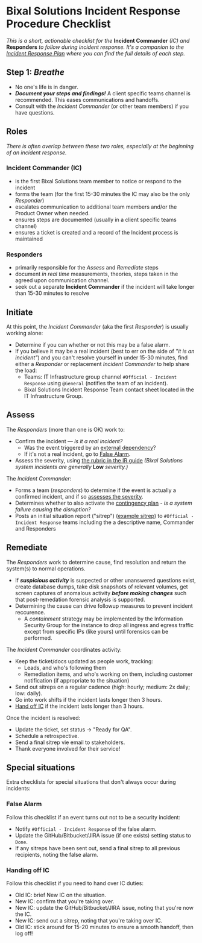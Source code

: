# Bixal Solutions Incident Response Procedure Checklist

*This is a short, actionable checklist for the* **Incident Commander** *(IC) and* **Responders** *to follow during incident response. It's a companion to the [Incident Response Plan](incident-response-plan.md) where you can find the full details of each step.*

## Step 1: *Breathe*

* No one's life is in danger.
* ***Document your steps and findings!*** A client specific teams channel is recommended. This eases communications and handoffs.
* Consult with the *Incident Commander* (or other team members) if you have questions.

## Roles

*There is often overlap between these two roles, especially at the beginning of an incident response.*

### Incident Commander (IC)

* is the first Bixal Solutions team member to notice or respond to the incident
* forms the team (for the first 15-30 minutes the IC may also be the only *Responder*)
* escalates communication to additional team members and/or the Product Owner when needed.
* ensures steps are documented (usually in a client specific teams channel)
* ensures a ticket is created and a record of the Incident process is maintained

### **Responders**

* primarily responsible for the *Assess* and *Remediate* steps
* document *in real time* measurements, theories, steps taken in the agreed upon communication channel.
* seek out a separate **Incident Commander** if the incident will take longer than 15-30 minutes to resolve

## Initiate

At this point, the *Incident Commander* (aka the first *Responder*) is usually working alone:

* Determine if you can whether or not this may be a false alarm.
* If you believe it may be a real incident (best to err on the side of *"it is an incident"*) and you can't resolve yourself in under 15-30 minutes, find either a *Responder* or replacement *Incident Commander* to help share the load:
  * Teams: IT Infrastructure group channel `#Official - Incident Response` using `@General` (notifies the team of an incident).
  * Bixal Solutions Incident Response Team contact sheet located in the IT Infrastructure Group.

## Assess

The *Responders* (more than one is OK) work to:

* Confirm the incident — *is it a real incident?*
  * Was the event triggered by an [external dependency](contingency-plan.md#external-dependencies)?
  * If it's not a real incident, go to [False Alarm](#false-alarm).
* Assess the severity, using [the rubric in the IR guide](incident-response-plan.md#incident-severities) *(Bixal Solutions system incidents are generally* **Low** *severity.)*

The *Incident Commander*:

* Forms a team (*responders*) to determine if the event is actually a confirmed incident, and if so [assesses the severity](incident-response-plan.md#incident-severities).
* Determines whether to also activate the [contingency plan](contingency-plan.md) - *is a system failure causing the disruption?*
* Posts an initial situation report ("sitrep") ([example sitrep](incident-response-plan.md#assess)) to `#Official - Incident Response` teams including the a descriptive name, Commander and Responders

## Remediate

The *Responders* work to determine cause, find resolution and return the system(s) to normal operations.

* If ***suspicious activity*** is suspected or other unanswered questions exist, create database dumps, take disk snapshots of relevant volumes, get screen captures of anomalous activity ***before making changes*** such that post-remedation forensic analysis is supported.
* Determining the cause can drive followup measures to prevent incident reccurence.
  * A *containment* strategy may be implemented by the Information Security Group for the instance to drop all ingress and egress traffic except from specific IPs (like yours) until forensics can be performed.

The *Incident Commander* coordinates activity:

* Keep the ticket/docs updated as people work, tracking:
  * Leads, and who's following them
  * Remediation items, and who's working on them, including customer notification (if appropriate to the situation)
* Send out sitreps on a regular cadence (high: hourly; medium: 2x daily; low: daily).
* Go into work shifts if the incident lasts longer then 3 hours.
* [Hand off IC](#handing-off-ic) if the incident lasts longer than 3 hours.

Once the incident is resolved:

* Update the ticket, set status → "Ready for QA".
* Schedule a retrospective.
* Send a final sitrep vie email to stakeholders.
* Thank everyone involved for their service!

## Special situations

Extra checklists for special situations that don't always occur during incidents:

### False Alarm

Follow this checklist if an event turns out not to be a security incident:

* Notify `#Official - Incident Response` of the false alarm.
* Update the GitHub/Bitbucket/JIRA issue (if one exists) setting status to `Done`.
* If any sitreps have been sent out, send a final sitrep to all previous recipients, noting the false alarm.

### Handing off IC

Follow this checklist if you need to hand over IC duties:

* Old IC: brief New IC on the situation.
* New IC: confirm that you're taking over.
* New IC: update the GitHub/Bitbucket/JIRA issue, noting that you're now the IC.
* New IC: send out a sitrep, noting that you're taking over IC.
* Old IC: stick around for 15-20 minutes to ensure a smooth handoff, then log off!
